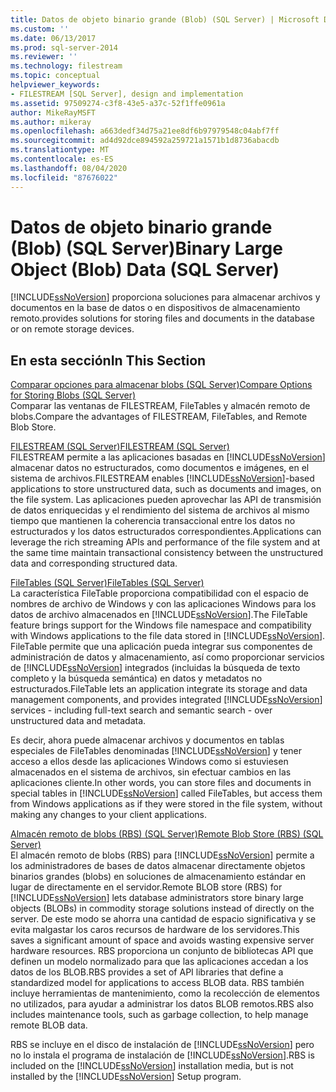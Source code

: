 ```yaml
---
title: Datos de objeto binario grande (Blob) (SQL Server) | Microsoft Docs
ms.custom: ''
ms.date: 06/13/2017
ms.prod: sql-server-2014
ms.reviewer: ''
ms.technology: filestream
ms.topic: conceptual
helpviewer_keywords:
- FILESTREAM [SQL Server], design and implementation
ms.assetid: 97509274-c3f8-43e5-a37c-52f1ffe0961a
author: MikeRayMSFT
ms.author: mikeray
ms.openlocfilehash: a663dedf34d75a21ee8df6b97979548c04abf7ff
ms.sourcegitcommit: ad4d92dce894592a259721a1571b1d8736abacdb
ms.translationtype: MT
ms.contentlocale: es-ES
ms.lasthandoff: 08/04/2020
ms.locfileid: "87676022"
---
```

# <a name="binary-large-object-blob-data-sql-server"></a><span data-ttu-id="5f6f7-102">Datos de objeto binario grande (Blob) (SQL Server)</span><span class="sxs-lookup"><span data-stu-id="5f6f7-102">Binary Large Object (Blob) Data (SQL Server)</span></span>
  [!INCLUDE[ssNoVersion](../../includes/ssnoversion-md.md)] <span data-ttu-id="5f6f7-103">proporciona soluciones para almacenar archivos y documentos en la base de datos o en dispositivos de almacenamiento remoto.</span><span class="sxs-lookup"><span data-stu-id="5f6f7-103">provides solutions for storing files and documents in the database or on remote storage devices.</span></span>  
  
##  <a name="in-this-section"></a><a name="section"></a> <span data-ttu-id="5f6f7-104">En esta sección</span><span class="sxs-lookup"><span data-stu-id="5f6f7-104">In This Section</span></span>  
 [<span data-ttu-id="5f6f7-105">Comparar opciones para almacenar blobs &#40;SQL Server&#41;</span><span class="sxs-lookup"><span data-stu-id="5f6f7-105">Compare Options for Storing Blobs &#40;SQL Server&#41;</span></span>](compare-options-for-storing-blobs-sql-server.md)  
 <span data-ttu-id="5f6f7-106">Comparar las ventanas de FILESTREAM, FileTables y almacén remoto de blobs.</span><span class="sxs-lookup"><span data-stu-id="5f6f7-106">Compare the advantages of FILESTREAM, FileTables, and Remote Blob Store.</span></span>  
  
 [<span data-ttu-id="5f6f7-107">FILESTREAM &#40;SQL Server&#41;</span><span class="sxs-lookup"><span data-stu-id="5f6f7-107">FILESTREAM &#40;SQL Server&#41;</span></span>](filestream-sql-server.md)  
 <span data-ttu-id="5f6f7-108">FILESTREAM permite a las aplicaciones basadas en [!INCLUDE[ssNoVersion](../../includes/ssnoversion-md.md)] almacenar datos no estructurados, como documentos e imágenes, en el sistema de archivos.</span><span class="sxs-lookup"><span data-stu-id="5f6f7-108">FILESTREAM enables [!INCLUDE[ssNoVersion](../../includes/ssnoversion-md.md)]-based applications to store unstructured data, such as documents and images, on the file system.</span></span> <span data-ttu-id="5f6f7-109">Las aplicaciones pueden aprovechar las API de transmisión de datos enriquecidas y el rendimiento del sistema de archivos al mismo tiempo que mantienen la coherencia transaccional entre los datos no estructurados y los datos estructurados correspondientes.</span><span class="sxs-lookup"><span data-stu-id="5f6f7-109">Applications can leverage the rich streaming APIs and performance of the file system and at the same time maintain transactional consistency between the unstructured data and corresponding structured data.</span></span>  
  
 [<span data-ttu-id="5f6f7-110">FileTables &#40;SQL Server&#41;</span><span class="sxs-lookup"><span data-stu-id="5f6f7-110">FileTables &#40;SQL Server&#41;</span></span>](filetables-sql-server.md)  
 <span data-ttu-id="5f6f7-111">La característica FileTable proporciona compatibilidad con el espacio de nombres de archivo de Windows y con las aplicaciones Windows para los datos de archivo almacenados en [!INCLUDE[ssNoVersion](../../includes/ssnoversion-md.md)].</span><span class="sxs-lookup"><span data-stu-id="5f6f7-111">The FileTable feature brings support for the Windows file namespace and compatibility with Windows applications to the file data stored in [!INCLUDE[ssNoVersion](../../includes/ssnoversion-md.md)].</span></span> <span data-ttu-id="5f6f7-112">FileTable permite que una aplicación pueda integrar sus componentes de administración de datos y almacenamiento, así como proporcionar servicios de [!INCLUDE[ssNoVersion](../../includes/ssnoversion-md.md)] integrados (incluidas la búsqueda de texto completo y la búsqueda semántica) en datos y metadatos no estructurados.</span><span class="sxs-lookup"><span data-stu-id="5f6f7-112">FileTable lets an application integrate its storage and data management components, and provides integrated [!INCLUDE[ssNoVersion](../../includes/ssnoversion-md.md)] services - including full-text search and semantic search - over unstructured data and metadata.</span></span>  
  
 <span data-ttu-id="5f6f7-113">Es decir, ahora puede almacenar archivos y documentos en tablas especiales de FileTables denominadas [!INCLUDE[ssNoVersion](../../includes/ssnoversion-md.md)] y tener acceso a ellos desde las aplicaciones Windows como si estuviesen almacenados en el sistema de archivos, sin efectuar cambios en las aplicaciones cliente.</span><span class="sxs-lookup"><span data-stu-id="5f6f7-113">In other words, you can store files and documents in special tables in [!INCLUDE[ssNoVersion](../../includes/ssnoversion-md.md)] called FileTables, but access them from Windows applications as if they were stored in the file system, without making any changes to your client applications.</span></span>  
  
 [<span data-ttu-id="5f6f7-114">Almacén remoto de blobs &#40;RBS&#41; &#40;SQL Server&#41;</span><span class="sxs-lookup"><span data-stu-id="5f6f7-114">Remote Blob Store &#40;RBS&#41; &#40;SQL Server&#41;</span></span>](remote-blob-store-rbs-sql-server.md)  
 <span data-ttu-id="5f6f7-115">El almacén remoto de blobs (RBS) para [!INCLUDE[ssNoVersion](../../includes/ssnoversion-md.md)] permite a los administradores de bases de datos almacenar directamente objetos binarios grandes (blobs) en soluciones de almacenamiento estándar en lugar de directamente en el servidor.</span><span class="sxs-lookup"><span data-stu-id="5f6f7-115">Remote BLOB store (RBS) for [!INCLUDE[ssNoVersion](../../includes/ssnoversion-md.md)] lets database administrators store binary large objects (BLOBs) in commodity storage solutions instead of directly on the server.</span></span> <span data-ttu-id="5f6f7-116">De este modo se ahorra una cantidad de espacio significativa y se evita malgastar los caros recursos de hardware de los servidores.</span><span class="sxs-lookup"><span data-stu-id="5f6f7-116">This saves a significant amount of space and avoids wasting expensive server hardware resources.</span></span> <span data-ttu-id="5f6f7-117">RBS proporciona un conjunto de bibliotecas API que definen un modelo normalizado para que las aplicaciones accedan a los datos de los BLOB.</span><span class="sxs-lookup"><span data-stu-id="5f6f7-117">RBS provides a set of API libraries that define a standardized model for applications to access BLOB data.</span></span> <span data-ttu-id="5f6f7-118">RBS también incluye herramientas de mantenimiento, como la recolección de elementos no utilizados, para ayudar a administrar los datos BLOB remotos.</span><span class="sxs-lookup"><span data-stu-id="5f6f7-118">RBS also includes maintenance tools, such as garbage collection, to help manage remote BLOB data.</span></span>  
  
 <span data-ttu-id="5f6f7-119">RBS se incluye en el disco de instalación de [!INCLUDE[ssNoVersion](../../includes/ssnoversion-md.md)] pero no lo instala el programa de instalación de [!INCLUDE[ssNoVersion](../../includes/ssnoversion-md.md)].</span><span class="sxs-lookup"><span data-stu-id="5f6f7-119">RBS is included on the [!INCLUDE[ssNoVersion](../../includes/ssnoversion-md.md)] installation media, but is not installed by the [!INCLUDE[ssNoVersion](../../includes/ssnoversion-md.md)] Setup program.</span></span>  
  
  
